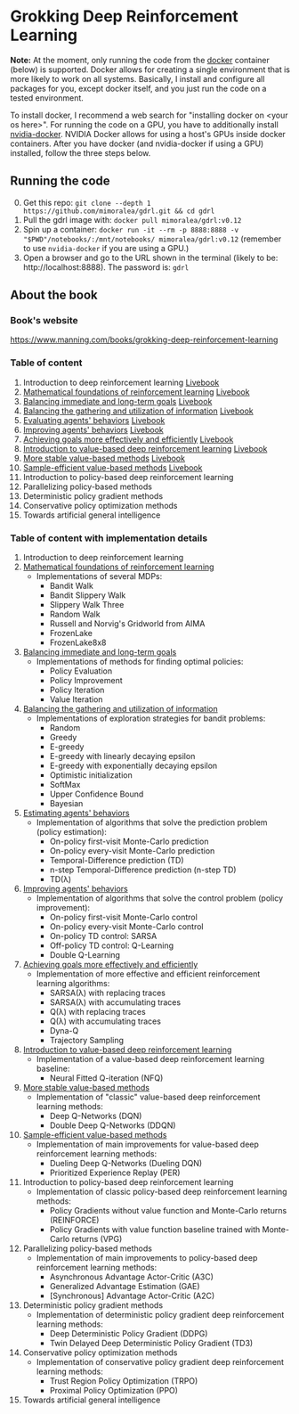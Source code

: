 # Grokking Deep Reinforcement Learning

**Note:** At the moment, only running the code from the [docker](https://github.com/docker/docker-ce) container (below) is supported. Docker allows for creating a single environment that is more likely to work on all systems. Basically, I install and configure all packages for you, except docker itself, and you just run the code on a tested environment. 

To install docker, I recommend a web search for "installing docker on \<your os here>". For running the code on a GPU, you have to additionally install [nvidia-docker](https://github.com/NVIDIA/nvidia-docker). NVIDIA Docker allows for using a host's GPUs inside docker containers. After you have docker (and nvidia-docker if using a GPU) installed, follow the three steps below. 

## Running the code
  0. Get this repo: `git clone --depth 1 https://github.com/mimoralea/gdrl.git && cd gdrl`
  1. Pull the gdrl image with: `docker pull mimoralea/gdrl:v0.12`
  2. Spin up a container: `docker run -it --rm -p 8888:8888 -v "$PWD"/notebooks/:/mnt/notebooks/ mimoralea/gdrl:v0.12` (remember to use `nvidia-docker` if you are using a GPU.)
  3. Open a browser and go to the URL shown in the terminal (likely to be: http://localhost:8888). The password is: `gdrl`

## About the book

### Book's website

https://www.manning.com/books/grokking-deep-reinforcement-learning

### Table of content

  1. Introduction to deep reinforcement learning [Livebook](https://livebook.manning.com/book/grokking-deep-reinforcement-learning/chapter-1)
  2. [Mathematical foundations of reinforcement learning](/notebooks/chapter_02/chapter-02.ipynb) [Livebook](https://livebook.manning.com/book/grokking-deep-reinforcement-learning/chapter-2)
  3. [Balancing immediate and long-term goals](/notebooks/chapter_03/chapter-03.ipynb) [Livebook](https://livebook.manning.com/book/grokking-deep-reinforcement-learning/chapter-3)
  4. [Balancing the gathering and utilization of information](/notebooks/chapter_04/chapter-04.ipynb) [Livebook](https://livebook.manning.com/book/grokking-deep-reinforcement-learning/chapter-4)
  5. [Evaluating agents' behaviors](/notebooks/chapter_05/chapter-05.ipynb) [Livebook](https://livebook.manning.com/book/grokking-deep-reinforcement-learning/chapter-5)
  6. [Improving agents' behaviors](/notebooks/chapter_06/chapter-06.ipynb) [Livebook](https://livebook.manning.com/book/grokking-deep-reinforcement-learning/chapter-6)
  7. [Achieving goals more effectively and efficiently](/notebooks/chapter_07/chapter-07.ipynb) [Livebook](https://livebook.manning.com/book/grokking-deep-reinforcement-learning/chapter-7)
  8. [Introduction to value-based deep reinforcement learning](/notebooks/chapter_08/chapter-08.ipynb) [Livebook](https://livebook.manning.com/book/grokking-deep-reinforcement-learning/chapter-8)
  9. [More stable value-based methods](/notebooks/chapter_09/chapter-09.ipynb) [Livebook](https://livebook.manning.com/book/grokking-deep-reinforcement-learning/chapter-9)
  10. [Sample-efficient value-based methods](/notebooks/chapter_10/chapter-10.ipynb) [Livebook](https://livebook.manning.com/book/grokking-deep-reinforcement-learning/chapter-10)
  11. Introduction to policy-based deep reinforcement learning
  12. Parallelizing policy-based methods
  13. Deterministic policy gradient methods
  14. Conservative policy optimization methods
  15. Towards artificial general intelligence

### Table of content with implementation details

  1. Introduction to deep reinforcement learning
  2. [Mathematical foundations of reinforcement learning](/notebooks/chapter_02/chapter-02.ipynb)
      - Implementations of several MDPs: 
          - Bandit Walk
          - Bandit Slippery Walk
          - Slippery Walk Three
          - Random Walk
          - Russell and Norvig's Gridworld from AIMA
          - FrozenLake
          - FrozenLake8x8
  3. [Balancing immediate and long-term goals](/notebooks/chapter_03/chapter-03.ipynb)
      - Implementations of methods for finding optimal policies:
          - Policy Evaluation
          - Policy Improvement
          - Policy Iteration
          - Value Iteration
  4. [Balancing the gathering and utilization of information](/notebooks/chapter_04/chapter-04.ipynb)
      - Implementations of exploration strategies for bandit problems:
          - Random
          - Greedy
          - E-greedy
          - E-greedy with linearly decaying epsilon
          - E-greedy with exponentially decaying epsilon
          - Optimistic initialization
          - SoftMax
          - Upper Confidence Bound
          - Bayesian
  5. [Estimating agents' behaviors](/notebooks/chapter_05/chapter-05.ipynb)
      - Implementation of algorithms that solve the prediction problem (policy estimation):
          - On-policy first-visit Monte-Carlo prediction
          - On-policy every-visit Monte-Carlo prediction
          - Temporal-Difference prediction (TD)
          - n-step Temporal-Difference prediction (n-step TD)
          - TD(λ)
  6. [Improving agents' behaviors](/notebooks/chapter_06/chapter-06.ipynb)
      - Implementation of algorithms that solve the control problem (policy improvement):
          - On-policy first-visit Monte-Carlo control
          - On-policy every-visit Monte-Carlo control
          - On-policy TD control: SARSA
          - Off-policy TD control: Q-Learning
          - Double Q-Learning
  7. [Achieving goals more effectively and efficiently](/notebooks/chapter_07/chapter-07.ipynb)
      - Implementation of more effective and efficient reinforcement learning algorithms:
          - SARSA(λ) with replacing traces
          - SARSA(λ) with accumulating traces
          - Q(λ) with replacing traces
          - Q(λ) with accumulating traces
          - Dyna-Q
          - Trajectory Sampling
  8. [Introduction to value-based deep reinforcement learning](/notebooks/chapter_08/chapter-08.ipynb)
      - Implementation of a value-based deep reinforcement learning baseline:
          - Neural Fitted Q-iteration (NFQ)
  9. [More stable value-based methods](/notebooks/chapter_09/chapter-09.ipynb)
      - Implementation of "classic" value-based deep reinforcement learning methods:
          - Deep Q-Networks (DQN)
          - Double Deep Q-Networks (DDQN)
  10. [Sample-efficient value-based methods](/notebooks/chapter_10/chapter-10.ipynb)
      - Implementation of main improvements for value-based deep reinforcement learning methods:
          - Dueling Deep Q-Networks (Dueling DQN)
          - Prioritized Experience Replay (PER)
  11. Introduction to policy-based deep reinforcement learning
      - Implementation of classic policy-based deep reinforcement learning methods:
          - Policy Gradients without value function and Monte-Carlo returns (REINFORCE)
          - Policy Gradients with value function baseline trained with Monte-Carlo returns (VPG)  
  12. Parallelizing policy-based methods
      - Implementation of main improvements to policy-based deep reinforcement learning methods:
          - Asynchronous Advantage Actor-Critic (A3C)
          - Generalized Advantage Estimation (GAE)
          - \[Synchronous\] Advantage Actor-Critic (A2C)
  13. Deterministic policy gradient methods
      - Implementation of deterministic policy gradient deep reinforcement learning methods:
          - Deep Deterministic Policy Gradient (DDPG)
          - Twin Delayed Deep Deterministic Policy Gradient (TD3)
  14. Conservative policy optimization methods
      - Implementation of conservative policy gradient deep reinforcement learning methods:
          - Trust Region Policy Optimization (TRPO)
          - Proximal Policy Optimization (PPO)
  15. Towards artificial general intelligence
